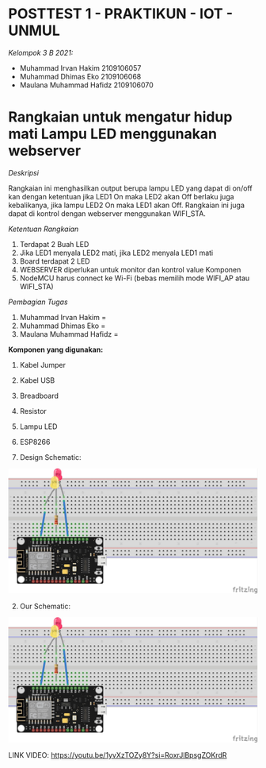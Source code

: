 # POSTTEST 1 - PRAKTIKUN - IOT - UNMUL

*Kelompok 3 B 2021:*

  * Muhammad Irvan Hakim	2109106057
  * Muhammad Dhimas Eko	2109106068
  * Maulana Muhammad Hafidz	2109106070


# Rangkaian untuk mengatur hidup mati Lampu LED menggunakan webserver


*Deskripsi*

Rangkaian ini menghasilkan output berupa lampu LED yang dapat di on/off kan dengan ketentuan jika LED1 On maka LED2 akan Off berlaku juga kebalikanya, jika lampu LED2 On maka LED1 akan Off. Rangkaian ini juga dapat di kontrol dengan webserver menggunakan WIFI_STA.


*Ketentuan Rangkaian*

1. Terdapat 2 Buah LED
2. Jika LED1 menyala LED2 mati, jika LED2 menyala LED1 mati
3. Board terdapat 2 LED
4. WEBSERVER diperlukan untuk monitor dan kontrol value Komponen
5. NodeMCU harus connect ke Wi-Fi (bebas memilih mode WIFI_AP atau WIFI_STA)


*Pembagian Tugas*

1. Muhammad Irvan Hakim      =
2. Muhammad Dhimas Eko       =
3. Maulana Muhammad Hafidz   =

**Komponen yang digunakan:**

1. Kabel Jumper
2. Kabel USB
3. Breadboard
4. Resistor
5. Lampu LED
6. ESP8266


1. Design Schematic:
<img src="Skema/Skema.jpg">

2. Our Schematic:
<img src="Skema/Skema.jpg">

LINK VIDEO: https://youtu.be/1yvXzTOZy8Y?si=RoxrJlBpsgZOKrdR
